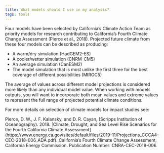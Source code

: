 ```yaml
---
title: What models should I use in my analysis?
tags: tools
---
```


Four models have been selected by California’s Climate Action Team as priority models for research contributing to California’s Fourth Climate Change Assessment (Pierce et al., 2018). Projected future climate from these four models can be described as producing:

- A warm/dry simulation (HadGEM2-ES)
- A cooler/wetter simulation (CNRM-CM5)
- An average simulation (CanESM2)
- The model simulation that is most unlike the first three for the best coverage of different possibilities (MIROC5)

The average of values across different model projections is considered more likely than any individual model value. When working with models outputs, you will want to incorporate both mean values and extreme values to represent the full range of projected potential climate conditions.

For more details on selection of climate models for impact studies see: 

<div class="reference">
 Pierce, D. W., J. F. Kalansky, and D. R. Cayan, (Scripps Institution of Oceanography). 2018. [Climate, Drought, and Sea Level Rise Scenarios for the Fourth California Climate Assessment](https://www.energy.ca.gov/sites/default/files/2019-11/Projections_CCCA4-CEC-2018-006_ADA.pdf). California’s Fourth Climate Change Assessment, California Energy Commission. Publication Number: CNRA-CEC-2018-006.
</div>


